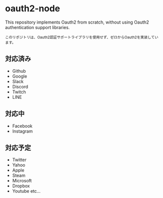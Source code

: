 # oauth2-node

This repository implements Oauth2 from scratch, without using Oauth2 authentication support libraries.

<sub>
このリポジトリは、Oauth2認証サポートライブラリを使用せず、ゼロからOauth2を実装しています。
</sub>

## 対応済み

- Github
- Google 
- Slack
- Discord
- Twitch
- LINE

## 対応中

- Facebook
- Instagram 

## 対応予定

- Twitter
- Yahoo
- Apple
- Steam
- Microsoft
- Dropbox
- Youtube
etc...
